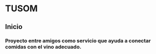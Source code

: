 # TUSOM

## Inicio
### Proyecto entre amigos como servicio que ayuda a conectar comidas con el vino adecuado.
